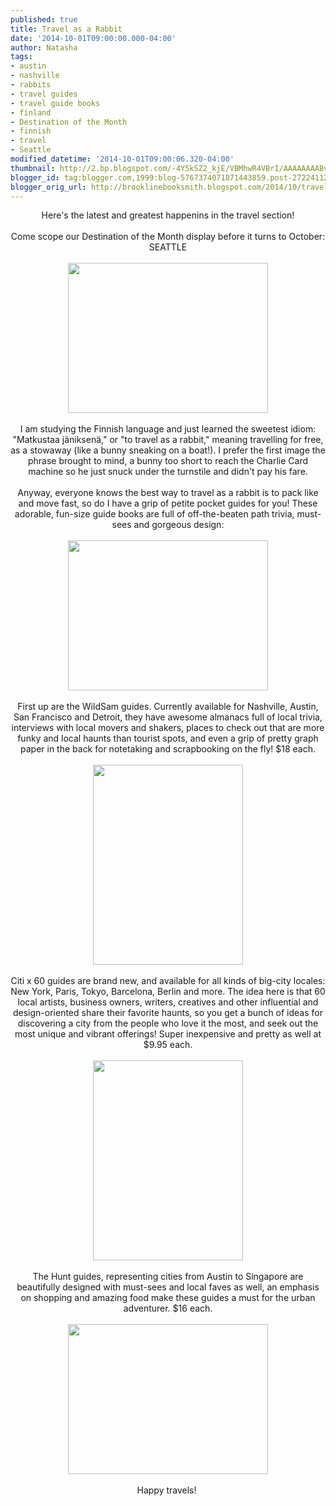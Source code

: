 ```yaml
---
published: true
title: Travel as a Rabbit
date: '2014-10-01T09:00:00.000-04:00'
author: Natasha
tags:
- austin
- nashville
- rabbits
- travel guides
- travel guide books
- finland
- Destination of the Month
- finnish
- travel
- Seattle
modified_datetime: '2014-10-01T09:00:06.320-04:00'
thumbnail: http://2.bp.blogspot.com/-4Y5kSZ2_kjE/VBMhwR4VBrI/AAAAAAAABvg/I9kNUMTb3Aw/s72-c/Photo%2BSep%2B12%2C%2B12%2B07%2B54.jpg
blogger_id: tag:blogger.com,1999:blog-5767374071871443859.post-2722411298142363123
blogger_orig_url: http://brooklinebooksmith.blogspot.com/2014/10/travel-as-rabbit.html
---
```


<div class="separator" style="clear: both; text-align: center;">Here's the latest and greatest happenins in the travel section!</div><div class="separator" style="clear: both; text-align: center;"><br /></div><div class="separator" style="clear: both; text-align: center;">Come scope our Destination of the Month display before it turns to October: SEATTLE</div><div class="separator" style="clear: both; text-align: center;"><br /></div><div class="separator" style="clear: both; text-align: center;"><a href="http://2.bp.blogspot.com/-4Y5kSZ2_kjE/VBMhwR4VBrI/AAAAAAAABvg/I9kNUMTb3Aw/s1600/Photo%2BSep%2B12%2C%2B12%2B07%2B54.jpg" imageanchor="1" style="margin-left: 1em; margin-right: 1em;"><img border="0" src="http://2.bp.blogspot.com/-4Y5kSZ2_kjE/VBMhwR4VBrI/AAAAAAAABvg/I9kNUMTb3Aw/s1600/Photo%2BSep%2B12%2C%2B12%2B07%2B54.jpg" height="240" width="320" /></a></div><br /><div style="text-align: center;">I am studying the Finnish language and just learned the sweetest idiom: "Matkustaa jäniksenä," or "to travel as a rabbit," meaning travelling for free, as a stowaway (like a bunny sneaking on a boat!). I prefer the first image the phrase brought to mind, a bunny too short to reach the Charlie Card machine so he just snuck under the turnstile and didn't pay his fare.<br /><br />Anyway, everyone knows the best way to travel as a rabbit is to pack like and move fast, so do I have a grip of petite pocket guides for you! These adorable, fun-size guide books are full of off-the-beaten path trivia, must-sees and gorgeous design:</div><div style="text-align: center;"><br /></div><div class="separator" style="clear: both; text-align: center;"><a href="http://2.bp.blogspot.com/-wD_3GNQ4ftA/VChKM24eMuI/AAAAAAAAByU/mma1lChA6eM/s1600/guides.jpg" imageanchor="1" style="margin-left: 1em; margin-right: 1em;"><img border="0" src="http://2.bp.blogspot.com/-wD_3GNQ4ftA/VChKM24eMuI/AAAAAAAAByU/mma1lChA6eM/s1600/guides.jpg" height="240" width="320" /></a></div><div style="text-align: center;"><br /></div><div style="text-align: center;">First up are the WildSam guides. Currently available for Nashville, Austin, San Francisco and Detroit, they have awesome almanacs full of local trivia, interviews with local movers and shakers, places to check out that are more funky and local haunts than tourist spots, and even a grip of pretty graph paper in the back for notetaking and scrapbooking on the fly! $18 each.</div><div style="text-align: center;"><br /></div><div class="separator" style="clear: both; text-align: center;"><a href="http://3.bp.blogspot.com/-Iz-jUM8RYQg/VBMhxES95WI/AAAAAAAABvo/mk4h0l1013c/s1600/Photo%2BSep%2B12%2C%2B12%2B12%2B10.jpg" imageanchor="1" style="margin-left: 1em; margin-right: 1em;"><img border="0" src="http://3.bp.blogspot.com/-Iz-jUM8RYQg/VBMhxES95WI/AAAAAAAABvo/mk4h0l1013c/s1600/Photo%2BSep%2B12%2C%2B12%2B12%2B10.jpg" height="320" width="240" /></a></div><div class="separator" style="clear: both; text-align: center;"><br /></div><div class="separator" style="clear: both; text-align: center;">Citi x 60 guides are brand new, and available for all kinds of big-city locales: New York, Paris, Tokyo, Barcelona, Berlin and more. The idea here is that 60 local artists, business owners, writers, creatives and other influential and design-oriented share their favorite haunts, so you get a bunch of ideas for discovering a city from the people who love it the most, and seek out the most unique and vibrant offerings! Super inexpensive and pretty as well at $9.95 each.</div><br /><div class="separator" style="clear: both; text-align: center;"><a href="http://1.bp.blogspot.com/-6Smg4R2NVqk/VBMh1sFdGBI/AAAAAAAABv4/o88eh5txx-k/s1600/Photo%2BSep%2B12%2C%2B12%2B12%2B27.jpg" imageanchor="1" style="margin-left: 1em; margin-right: 1em;"><img border="0" src="http://1.bp.blogspot.com/-6Smg4R2NVqk/VBMh1sFdGBI/AAAAAAAABv4/o88eh5txx-k/s1600/Photo%2BSep%2B12%2C%2B12%2B12%2B27.jpg" height="320" width="240" /></a></div><div class="separator" style="clear: both; text-align: center;"><br /></div><div class="separator" style="clear: both; text-align: center;">The Hunt guides, representing cities from Austin to Singapore are beautifully designed with must-sees and local faves as well, an emphasis on shopping and amazing food make these guides a must for the urban adventurer. $16 each.</div><br /><div class="separator" style="clear: both; text-align: center;"><a href="http://4.bp.blogspot.com/-U9S79j0VTBE/VBMh4FxfS-I/AAAAAAAABwA/1mSsLOYnfZM/s1600/Photo%2BSep%2B12%2C%2B12%2B12%2B51.jpg" imageanchor="1" style="margin-left: 1em; margin-right: 1em;"><img border="0" src="http://4.bp.blogspot.com/-U9S79j0VTBE/VBMh4FxfS-I/AAAAAAAABwA/1mSsLOYnfZM/s1600/Photo%2BSep%2B12%2C%2B12%2B12%2B51.jpg" height="240" width="320" /></a></div><div class="separator" style="clear: both; text-align: center;"><br /></div><div class="separator" style="clear: both; text-align: center;">Happy travels!&nbsp;</div><br />